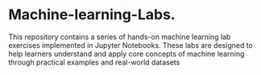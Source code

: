# Machine-learning-Labs.
This repository contains a series of hands-on machine learning lab exercises implemented in Jupyter Notebooks. These labs are designed to help learners understand and apply core concepts of machine learning through practical examples and real-world datasets
